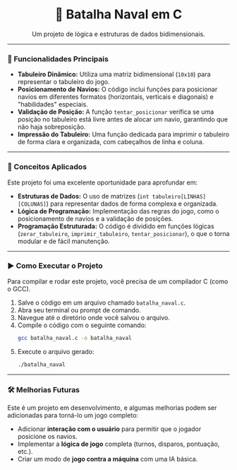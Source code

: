 <h1 align="center">🎯 Batalha Naval em C</h1>

<p align="center">
  Um projeto de lógica e estruturas de dados bidimensionais.
</p>

---

### 🚀 Funcionalidades Principais

* **Tabuleiro Dinâmico:** Utiliza uma matriz bidimensional (`10x10`) para representar o tabuleiro do jogo.
* **Posicionamento de Navios:** O código inclui funções para posicionar navios em diferentes formatos (horizontais, verticais e diagonais) e "habilidades" especiais.
* **Validação de Posição:** A função `tentar_posicionar` verifica se uma posição no tabuleiro está livre antes de alocar um navio, garantindo que não haja sobreposição.
* **Impressão do Tabuleiro:** Uma função dedicada para imprimir o tabuleiro de forma clara e organizada, com cabeçalhos de linha e coluna.

---

### 🧠 Conceitos Aplicados

Este projeto foi uma excelente oportunidade para aprofundar em:

* **Estruturas de Dados:** O uso de matrizes (`int tabuleiro[LINHAS][COLUNAS]`) para representar dados de forma complexa e organizada.
* **Lógica de Programação:** Implementação das regras do jogo, como o posicionamento de navios e a validação de posições.
* **Programação Estruturada:** O código é dividido em funções lógicas (`zerar_tabuleiro`, `imprimir_tabuleiro`, `tentar_posicionar`), o que o torna modular e de fácil manutenção.

---

### ▶️ Como Executar o Projeto

Para compilar e rodar este projeto, você precisa de um compilador C (como o GCC).

1.  Salve o código em um arquivo chamado `batalha_naval.c`.
2.  Abra seu terminal ou prompt de comando.
3.  Navegue até o diretório onde você salvou o arquivo.
4.  Compile o código com o seguinte comando:
    ```bash
    gcc batalha_naval.c -o batalha_naval
    ```
5.  Execute o arquivo gerado:
    ```bash
    ./batalha_naval
    ```

---

### 🛠️ Melhorias Futuras

Este é um projeto em desenvolvimento, e algumas melhorias podem ser adicionadas para torná-lo um jogo completo:

* Adicionar **interação com o usuário** para permitir que o jogador posicione os navios.
* Implementar a **lógica de jogo** completa (turnos, disparos, pontuação, etc.).
* Criar um modo de **jogo contra a máquina** com uma IA básica.
